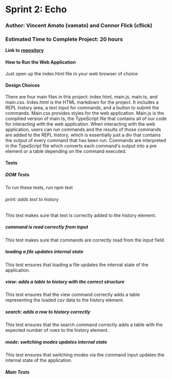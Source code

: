 # Sprint 2: Echo

### Author: Vincent Amato (vamato) and Connor Flick (cflick)

### Estimated Time to Complete Project: 20 hours

**Link to [repository](https://github.com/cs0320-s2023/sprint-2-cflick-vamato)**

#### How to Run the Web Application

Just open up the index.html file in your web browser of choice

#### Design Choices

There are four main files in this project: index.html, main.js, main.ts, and main.css. Index.html is the HTML markdown for the project. It includes a REPL history area, a text input for commands, and a button to submit the commands. Main.css provides styles for the web application. Main.js is the compilied version of main.ts, the TypeScript file that contains all of our code for interacting with the web application. When interacting with the web application, users can run commands and the results of those commands are added to the REPL history, which is essentially just a div that contains the output of every command that has been run. Commands are interpreted in the TypeScript file which converts each command's output into a pre element or a table depending on the command executed.

#### Tests

##### DOM Tests

To run these tests, run npm test

###### print: adds text to history

This test makes sure that text is correctly added to the history element.

##### command is read correctly from input

This test makes sure that commands are correctly read from the input field.

##### loading a file updates internal state

This test ensures that loading a file updates the internal state of the application.

##### view: adds a table to history with the correct structure

This test ensures that the view command correctly adds a table representing the loaded csv data to the history element.

##### search: adds a row to history correctly

This test ensures that the search command correctly adds a table with the expected number of rows to the history element.

##### mode: switching modes updates internal state

This test ensures that switching modes via the command input updates the internal state of the application.

##### Main Tests
